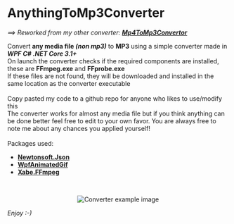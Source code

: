 # AnythingToMp3Converter
*==> Reworked from my other converter: **<a href=https://github.com/ChrisVDB36/Mp4ToMp3Convertor>Mp4ToMp3Convertor</a>***

Convert **any media file *(non mp3)*** to **MP3** using a simple converter made in ***WPF C# .NET Core 3.1+***<br />
On launch the converter checks if the required components are installed, these are **FFmpeg.exe** and **FFprobe.exe**<br />
If these files are not found, they will be downloaded and installed in the same location as the converter executable
<br />
<br />
Copy pasted my code to a github repo for anyone who likes to use/modify this<br />
The converter works for almost any media file but if you think anything can be done better feel free to edit to your own favor. You are always free to note me about any chances you applied yourself!
<br />
<br />
Packages used:
 - **<a href=https://github.com/JamesNK/Newtonsoft.Json>Newtonsoft.Json</a>**
 - **<a href=https://github.com/XamlAnimatedGif/WpfAnimatedGif>WpfAnimatedGif</a>**
 - **<a href=https://github.com/tomaszzmuda/Xabe.FFmpeg>Xabe.FFmpeg</a>**
<br/>
<p align="center">
  <img src="https://user-images.githubusercontent.com/10036204/120969667-b9a52200-c76a-11eb-9209-65a8cbbcb8c1.png" alt="Converter example image"/>
</p>

*Enjoy :-)*

